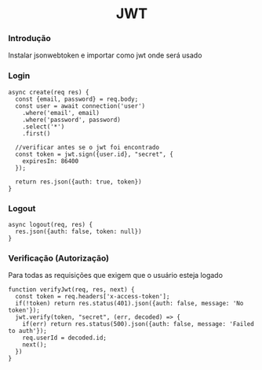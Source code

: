 <h1 align="center">JWT</h1>

<h3>Introdução</h3>
<p>Instalar jsonwebtoken e importar como jwt onde será usado</p>

<h3>Login</h3>

```
async create(req res) {
  const {email, password} = req.body;
  const user = await connection('user')
    .where('email', email)
    .where('password', password)
    .select('*')
    .first()
  
  //verificar antes se o jwt foi encontrado
  const token = jwt.sign({user.id}, "secret", {
    expiresIn: 86400
  });
  
  return res.json({auth: true, token})
}
```
<h3>Logout</h3>

```
async logout(req, res) {
  res.json({auth: false, token: null})
}
```
<h3>Verificação (Autorização)</h3>
<p>Para todas as requisições que exigem que o usuário esteja logado</p>

```
function verifyJwt(req, res, next) {
  const token = req.headers['x-access-token'];
  if(!token) return res.status(401).json({auth: false, message: 'No token'});
  jwt.verify(token, "secret", (err, decoded) => {
    if(err) return res.status(500).json({auth: false, message: 'Failed to auth'});
    req.userId = decoded.id;
    next();
  })
}
```
